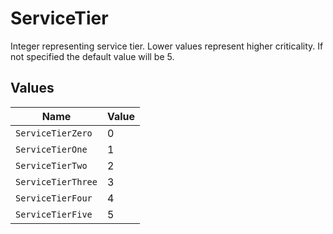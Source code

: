 # ServiceTier

Integer representing service tier. Lower values represent higher criticality. If not specified the default value will be 5.


## Values

| Name               | Value              |
| ------------------ | ------------------ |
| `ServiceTierZero`  | 0                  |
| `ServiceTierOne`   | 1                  |
| `ServiceTierTwo`   | 2                  |
| `ServiceTierThree` | 3                  |
| `ServiceTierFour`  | 4                  |
| `ServiceTierFive`  | 5                  |